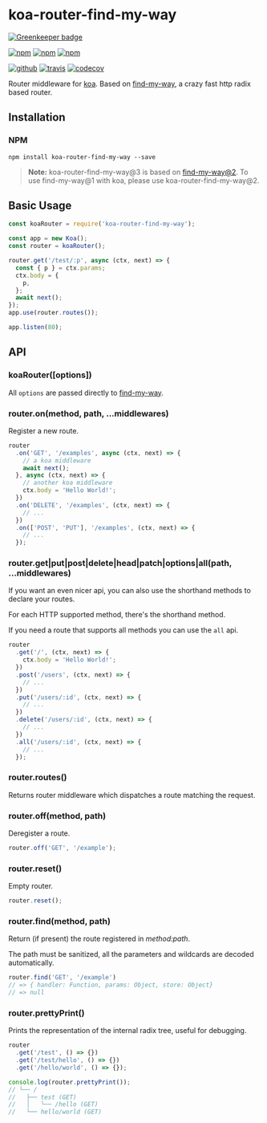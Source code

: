 # koa-router-find-my-way

[![Greenkeeper badge](https://badges.greenkeeper.io/Cweili/koa-router-find-my-way.svg)](https://greenkeeper.io/)

[![npm][npm-version]][npm]
[![npm][npm-downloads]][npm]
[![npm][npm-license]][npm]


[![github][github-issues]][github]
[![travis][travis-build]][travis]
[![codecov][codecov-svg]][codecov]


Router middleware for [koa][koa]. Based on [find-my-way][find-my-way], a crazy fast http radix based router.

## Installation

### NPM

```
npm install koa-router-find-my-way --save
```

> **Note:** koa-router-find-my-way@3 is based on [find-my-way@2][find-my-way]. To use find-my-way@1 with koa, please use koa-router-find-my-way@2.

## Basic Usage

```js
const koaRouter = require('koa-router-find-my-way');

const app = new Koa();
const router = koaRouter();

router.get('/test/:p', async (ctx, next) => {
  const { p } = ctx.params;
  ctx.body = {
    p,
  };
  await next();
});
app.use(router.routes());

app.listen(80);
```

## API

### koaRouter([options])

All `options` are passed directly to [find-my-way][find-my-way-api].

### router.on(method, path, ...middlewares)

Register a new route.

```js
router
  .on('GET', '/examples', async (ctx, next) => {
    // a koa middleware
    await next();
  }, async (ctx, next) => {
    // another koa middleware
    ctx.body = 'Hello World!';
  })
  .on('DELETE', '/examples', (ctx, next) => {
    // ...
  })
  .on(['POST', 'PUT'], '/examples', (ctx, next) => {
    // ...
  });
```

### router.get|put|post|delete|head|patch|options|all(path, ...middlewares)

If you want an even nicer api, you can also use the shorthand methods to declare your routes.

For each HTTP supported method, there's the shorthand method.

If you need a route that supports all methods you can use the `all` api.

```js
router
  .get('/', (ctx, next) => {
    ctx.body = 'Hello World!';
  })
  .post('/users', (ctx, next) => {
    // ...
  })
  .put('/users/:id', (ctx, next) => {
    // ...
  })
  .delete('/users/:id', (ctx, next) => {
    // ...
  })
  .all('/users/:id', (ctx, next) => {
    // ...
  });
```

### router.routes()

Returns router middleware which dispatches a route matching the request.

### router.off(method, path)

Deregister a route.

```js
router.off('GET', '/example');
```

### router.reset()

Empty router.

```js
router.reset();
```

### router.find(method, path)

Return (if present) the route registered in *method:path*.<br>

The path must be sanitized, all the parameters and wildcards are decoded automatically.<br/>

```js
router.find('GET', '/example')
// => { handler: Function, params: Object, store: Object}
// => null
```

### router.prettyPrint()

Prints the representation of the internal radix tree, useful for debugging.

```js
router
  .get('/test', () => {})
  .get('/test/hello', () => {})
  .get('/hello/world', () => {});

console.log(router.prettyPrint());
// └── /
//   ├── test (GET)
//   │   └── /hello (GET)
//   └── hello/world (GET)
```

[npm]: https://www.npmjs.com/package/koa-router-find-my-way
[npm-version]: https://img.shields.io/npm/v/koa-router-find-my-way.svg
[npm-downloads]: https://img.shields.io/npm/dt/koa-router-find-my-way.svg
[npm-license]: https://img.shields.io/npm/l/koa-router-find-my-way.svg

[github]: https://github.com/Cweili/koa-router-find-my-way
[github-issues]: https://img.shields.io/github/issues/Cweili/koa-router-find-my-way.svg

[travis]: https://travis-ci.org/Cweili/koa-router-find-my-way
[travis-build]: https://img.shields.io/travis/Cweili/koa-router-find-my-way.svg?branch=master

[codecov]: https://codecov.io/gh/Cweili/koa-router-find-my-way
[codecov-svg]: https://img.shields.io/codecov/c/github/Cweili/koa-router-find-my-way.svg

[koa]: https://github.com/koajs/koa
[find-my-way]: https://github.com/delvedor/find-my-way
[find-my-way-api]: https://github.com/delvedor/find-my-way#api

